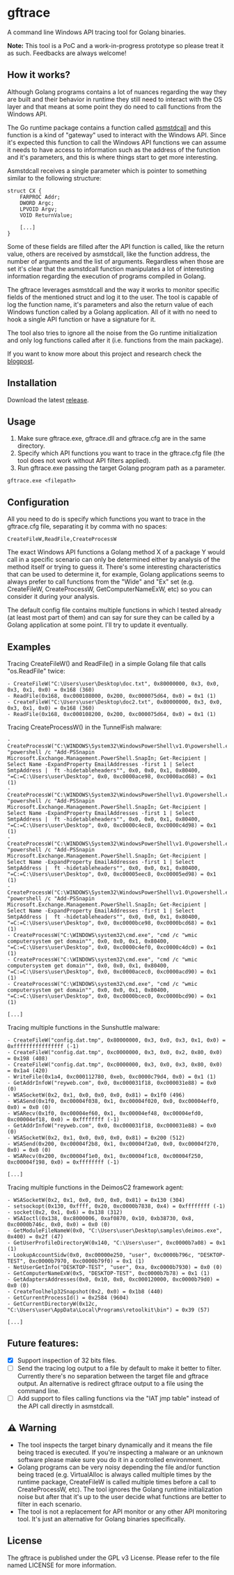 # gftrace

A command line Windows API tracing tool for Golang binaries.

**Note:** This tool is a PoC and a work-in-progress prototype so please treat it as such. Feedbacks are always welcome!

## **How it works?**

Although Golang programs contains a lot of nuances regarding the way they are built and their behavior in runtime they still need to interact with the OS layer and that means at some point they do need to call functions from the Windows API.

The Go runtime package contains a function called [asmstdcall](https://github.com/golang/go/blob/2c7856087a7b3864284f908c0a091fd5af419d03/src/runtime/sys_windows_amd64.s#L15) and this function is a kind of "gateway" used to interact with the Windows API. Since it's expected this function to call the Windows API functions we can assume it needs to have access to information such as the address of the function and it's parameters, and this is where things start to get more interesting.

Asmstdcall receives a single parameter which is pointer to something similar to the following structure:

```
struct CX {
	FARPROC Addr;
	DWORD Argc;
	LPVOID Argv;
	VOID ReturnValue;
	
	[...]
}
```

Some of these fields are filled after the API function is called, like the return value, others are received by asmstdcall, like the function address, the number of arguments and the list of arguments. Regardless when those are set it's clear that the asmstdcall function manipulates a lot of interesting information regarding the execution of programs compiled in Golang.

The gftrace leverages asmstdcall and the way it works to monitor specific fields of the mentioned struct and log it to the user. The tool is capable of log the function name, it's parameters and also the return value of each Windows function called by a Golang application. All of it with no need to hook a single API function or have a signature for it.

The tool also tries to ignore all the noise from the Go runtime initialization and only log functions called after it (i.e. functions from the main package).

If you want to know more about this project and research check the [blogpost](https://leandrofroes.github.io/posts/An-in-depth-look-at-Golang-Windows-calls/).

## **Installation**

Download the latest [release](https://github.com/leandrofroes/gftrace/releases).

## **Usage**

1. Make sure gftrace.exe, gftrace.dll and gftrace.cfg are in the same directory.
2. Specify which API functions you want to trace in the gftrace.cfg file (the tool does not work without API filters applied).
3. Run gftrace.exe passing the target Golang program path as a parameter.

```
gftrace.exe <filepath>
```

## **Configuration**

All you need to do is specify which functions you want to trace in the gftrace.cfg file, separating it by comma with no spaces:

```
CreateFileW,ReadFile,CreateProcessW
```

The exact Windows API functions a Golang method X of a package Y would call in a specific scenario can only be determined either by analysis of the method itself or trying to guess it. There's some interesting characteristics that can be used to determine it, for example, Golang applications seems to always prefer to call functions from the "Wide" and "Ex" set (e.g. CreateFileW, CreateProcessW, GetComputerNameExW, etc) so you can consider it during your analysis.

The default config file contains multiple functions in which I tested already (at least most part of them) and can say for sure they can be called by a Golang application at some point. I'll try to update it eventually.

## **Examples**

Tracing CreateFileW() and ReadFile() in a simple Golang file that calls "os.ReadFile" twice:

```
- CreateFileW("C:\Users\user\Desktop\doc.txt", 0x80000000, 0x3, 0x0, 0x3, 0x1, 0x0) = 0x168 (360)
- ReadFile(0x168, 0xc000108000, 0x200, 0xc000075d64, 0x0) = 0x1 (1)
- CreateFileW("C:\Users\user\Desktop\doc2.txt", 0x80000000, 0x3, 0x0, 0x3, 0x1, 0x0) = 0x168 (360)
- ReadFile(0x168, 0xc000108200, 0x200, 0xc000075d64, 0x0) = 0x1 (1)
```

Tracing CreateProcessW() in the TunnelFish malware:

```
- CreateProcessW("C:\WINDOWS\System32\WindowsPowerShell\v1.0\powershell.exe", "powershell /c "Add-PSSnapin Microsoft.Exchange.Management.PowerShell.SnapIn; Get-Recipient | Select Name -ExpandProperty EmailAddresses -first 1 | Select SmtpAddress |  ft -hidetableheaders"", 0x0, 0x0, 0x1, 0x80400, "=C:=C:\Users\user\Desktop", 0x0, 0xc0000ace98, 0xc0000acd68) = 0x1 (1)
- CreateProcessW("C:\WINDOWS\System32\WindowsPowerShell\v1.0\powershell.exe", "powershell /c "Add-PSSnapin Microsoft.Exchange.Management.PowerShell.SnapIn; Get-Recipient | Select Name -ExpandProperty EmailAddresses -first 1 | Select SmtpAddress |  ft -hidetableheaders"", 0x0, 0x0, 0x1, 0x80400, "=C:=C:\Users\user\Desktop", 0x0, 0xc0000c4ec8, 0xc0000c4d98) = 0x1 (1)
- CreateProcessW("C:\WINDOWS\System32\WindowsPowerShell\v1.0\powershell.exe", "powershell /c "Add-PSSnapin Microsoft.Exchange.Management.PowerShell.SnapIn; Get-Recipient | Select Name -ExpandProperty EmailAddresses -first 1 | Select SmtpAddress |  ft -hidetableheaders"", 0x0, 0x0, 0x1, 0x80400, "=C:=C:\Users\user\Desktop", 0x0, 0xc00005eec8, 0xc00005ed98) = 0x1 (1)
- CreateProcessW("C:\WINDOWS\System32\WindowsPowerShell\v1.0\powershell.exe", "powershell /c "Add-PSSnapin Microsoft.Exchange.Management.PowerShell.SnapIn; Get-Recipient | Select Name -ExpandProperty EmailAddresses -first 1 | Select SmtpAddress |  ft -hidetableheaders"", 0x0, 0x0, 0x1, 0x80400, "=C:=C:\Users\user\Desktop", 0x0, 0xc0000bce98, 0xc0000bcd68) = 0x1 (1)
- CreateProcessW("C:\WINDOWS\system32\cmd.exe", "cmd /c "wmic computersystem get domain"", 0x0, 0x0, 0x1, 0x80400, "=C:=C:\Users\user\Desktop", 0x0, 0xc0000c4ef0, 0xc0000c4dc0) = 0x1 (1)
- CreateProcessW("C:\WINDOWS\system32\cmd.exe", "cmd /c "wmic computersystem get domain"", 0x0, 0x0, 0x1, 0x80400, "=C:=C:\Users\user\Desktop", 0x0, 0xc0000acec0, 0xc0000acd90) = 0x1 (1)
- CreateProcessW("C:\WINDOWS\system32\cmd.exe", "cmd /c "wmic computersystem get domain"", 0x0, 0x0, 0x1, 0x80400, "=C:=C:\Users\user\Desktop", 0x0, 0xc0000bcec0, 0xc0000bcd90) = 0x1 (1)

[...]
```

Tracing multiple functions in the Sunshuttle malware:

```
- CreateFileW("config.dat.tmp", 0x80000000, 0x3, 0x0, 0x3, 0x1, 0x0) = 0xffffffffffffffff (-1)
- CreateFileW("config.dat.tmp", 0xc0000000, 0x3, 0x0, 0x2, 0x80, 0x0) = 0x198 (408)
- CreateFileW("config.dat.tmp", 0xc0000000, 0x3, 0x0, 0x3, 0x80, 0x0) = 0x1a4 (420)
- WriteFile(0x1a4, 0xc000112780, 0xeb, 0xc0000c79d4, 0x0) = 0x1 (1)
- GetAddrInfoW("reyweb.com", 0x0, 0xc000031f18, 0xc000031e88) = 0x0 (0)
- WSASocketW(0x2, 0x1, 0x0, 0x0, 0x0, 0x81) = 0x1f0 (496)
- WSASend(0x1f0, 0xc00004f038, 0x1, 0xc00004f020, 0x0, 0xc00004eff0, 0x0) = 0x0 (0)
- WSARecv(0x1f0, 0xc00004ef60, 0x1, 0xc00004ef48, 0xc00004efd0, 0xc00004ef18, 0x0) = 0xffffffff (-1)
- GetAddrInfoW("reyweb.com", 0x0, 0xc000031f18, 0xc000031e88) = 0x0 (0)
- WSASocketW(0x2, 0x1, 0x0, 0x0, 0x0, 0x81) = 0x200 (512)
- WSASend(0x200, 0xc00004f2b8, 0x1, 0xc00004f2a0, 0x0, 0xc00004f270, 0x0) = 0x0 (0)
- WSARecv(0x200, 0xc00004f1e0, 0x1, 0xc00004f1c8, 0xc00004f250, 0xc00004f198, 0x0) = 0xffffffff (-1)

[...]
```

Tracing multiple functions in the DeimosC2 framework agent:

```
- WSASocketW(0x2, 0x1, 0x0, 0x0, 0x0, 0x81) = 0x130 (304)
- setsockopt(0x130, 0xffff, 0x20, 0xc0000b7838, 0x4) = 0xffffffff (-1)
- socket(0x2, 0x1, 0x6) = 0x138 (312)
- WSAIoctl(0x138, 0xc8000006, 0xaf0870, 0x10, 0xb38730, 0x8, 0xc0000b746c, 0x0, 0x0) = 0x0 (0)
- GetModuleFileNameW(0x0, "C:\Users\user\Desktop\samples\deimos.exe", 0x400) = 0x2f (47)
- GetUserProfileDirectoryW(0x140, "C:\Users\user", 0xc0000b7a08) = 0x1 (1)
- LookupAccountSidw(0x0, 0xc00000e250, "user", 0xc0000b796c, "DESKTOP-TEST", 0xc0000b7970, 0xc0000b79f0) = 0x1 (1)
- NetUserGetInfo("DESKTOP-TEST", "user", 0xa, 0xc0000b7930) = 0x0 (0)
- GetComputerNameExW(0x5, "DESKTOP-TEST", 0xc0000b7b78) = 0x1 (1)
- GetAdaptersAddresses(0x0, 0x10, 0x0, 0xc000120000, 0xc0000b79d0) = 0x0 (0)
- CreateToolhelp32Snapshot(0x2, 0x0) = 0x1b8 (440)
- GetCurrentProcessId() = 0x2584 (9604)
- GetCurrentDirectoryW(0x12c, "C:\Users\user\AppData\Local\Programs\retoolkit\bin") = 0x39 (57)

[...]
```

## **Future features:**

- [x] Support inspection of 32 bits files.
- [ ] Send the tracing log output to a file by default to make it better to filter. Currently there's no separation between the target file and gftrace output. An alternative is redirect gftrace output to a file using the command line.
- [ ] Add support to files calling functions via the "IAT jmp table" instead of the API call directly in asmstdcall.

## :warning: **Warning**

* The tool inspects the target binary dynamically and it means the file being traced is executed. If you're inspecting a malware or an unknown software please make sure you do it in a controlled environment.
* Golang programs can be very noisy depending the file and/or function being traced (e.g. VirtualAlloc is always called multiple times by the runtime package, CreateFileW is called multiple times before a call to CreateProcessW, etc). The tool ignores the Golang runtime initialization noise but after that it's up to the user decide what functions are better to filter in each scenario.
* The tool is not a replacement for API monitor or any other API monitoring tool. It's just an alternative for Golang binaries specifically.

## **License**

The gftrace is published under the GPL v3 License. Please refer to the file named LICENSE for more information.
